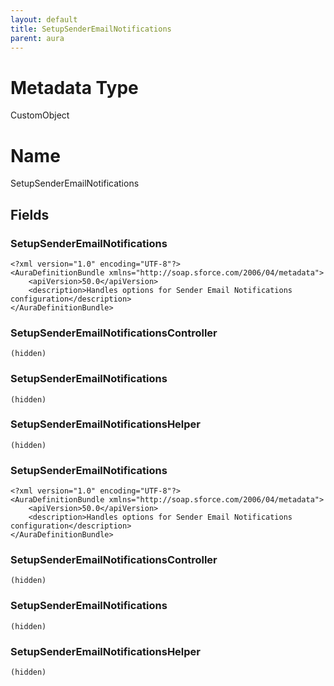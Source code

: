 ```yaml
---
layout: default
title: SetupSenderEmailNotifications
parent: aura
---
```

# Metadata Type
CustomObject

# Name
SetupSenderEmailNotifications
## Fields
### SetupSenderEmailNotifications

```
<?xml version="1.0" encoding="UTF-8"?>
<AuraDefinitionBundle xmlns="http://soap.sforce.com/2006/04/metadata">
    <apiVersion>50.0</apiVersion>
    <description>Handles options for Sender Email Notifications configuration</description>
</AuraDefinitionBundle>
```
### SetupSenderEmailNotificationsController

```
(hidden)
```
### SetupSenderEmailNotifications

```
(hidden)
```
### SetupSenderEmailNotificationsHelper

```
(hidden)
```
### SetupSenderEmailNotifications

```
<?xml version="1.0" encoding="UTF-8"?>
<AuraDefinitionBundle xmlns="http://soap.sforce.com/2006/04/metadata">
    <apiVersion>50.0</apiVersion>
    <description>Handles options for Sender Email Notifications configuration</description>
</AuraDefinitionBundle>
```
### SetupSenderEmailNotificationsController

```
(hidden)
```
### SetupSenderEmailNotifications

```
(hidden)
```
### SetupSenderEmailNotificationsHelper

```
(hidden)
```
